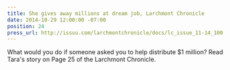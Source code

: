 ```yaml
---
title: She gives away millions at dream job, Larchmont Chronicle
date: 2014-10-29 12:00:00 -07:00
position: 24
press_url: http://issuu.com/larchmontchronicle/docs/lc_issue_11-14_100
---
```


What would you do if someone asked you to help distribute $1 million? Read Tara's story on Page 25 of the Larchmont Chronicle.

